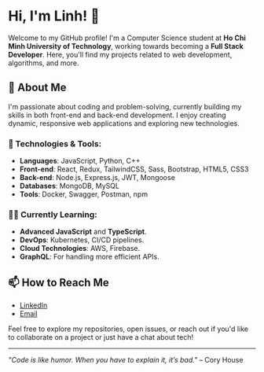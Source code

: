 # Hi, I'm Linh! 👋

Welcome to my GitHub profile! I'm a Computer Science student at **Ho Chi Minh University of Technology**, working towards becoming a **Full Stack Developer**. Here, you'll find my projects related to web development, algorithms, and more.

## 🚀 About Me

I'm passionate about coding and problem-solving, currently building my skills in both front-end and back-end development. I enjoy creating dynamic, responsive web applications and exploring new technologies.

### 🔧 Technologies & Tools:

- **Languages**: JavaScript, Python, C++
- **Front-end**: React, Redux, TailwindCSS, Sass, Bootstrap, HTML5, CSS3
- **Back-end**: Node.js, Express.js, JWT, Mongoose
- **Databases**: MongoDB, MySQL
- **Tools**: Docker, Swagger, Postman, npm

### 🧑‍💻 Currently Learning:

- **Advanced JavaScript** and **TypeScript**.
- **DevOps**: Kubernetes, CI/CD pipelines.
- **Cloud Technologies**: AWS, Firebase.
- **GraphQL**: For handling more efficient APIs.

## 📫 How to Reach Me

- [LinkedIn](https://www.linkedin.com/in/linh-ho-tuan-804678294/)
- [Email](mailto:tuanlinh2626@gmail.com)

Feel free to explore my repositories, open issues, or reach out if you'd like to collaborate on a project or just have a chat about tech!

---

_"Code is like humor. When you have to explain it, it’s bad."_ – Cory House
